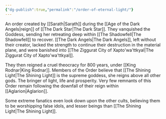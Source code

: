 ```yaml
---
{"dg-publish":true,"permalink":"/order-of-eternal-light/"}
---
```


An order created by [[Sarath\|Sarath]] during the [[Age of the Dark Angels\|reign]] of [[The Dark Star\|The Dark Star]]. They vanquished the Goddess, sending her retreating deep within [[The Shadowfell\|The Shadowfell]] to recover. [[The Dark Angels\|The Dark Angels]], left without their creator, lacked the strength to continue their destruction in the material plane, and were banished into [[The Ziggurat City of Xapto'wa'ttkyal\|The Ziggurat City of Xapto'wa'ttkyal]]. 

They then reigned a cruel theocracy for 800 years, under [[King Rodnar\|King Rodnar]]. Members of the Order believe that [[The Shining Light\|The Shining Light]] is the supreme goddess, she reigns above all other gods. The bringer of light, life and prosperity. Very few remnants of this Order remain following the downfall of their reign within [[Aglarion\|Aglarion]].

Some extreme fanatics even look down upon the other cults, believing them to be worshipping false idols, and lesser beings than [[The Shining Light\|The Shining Light]].
